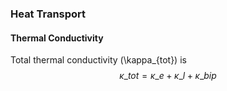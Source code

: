 ### Heat Transport

#### Thermal Conductivity
Total thermal conductivity (\kappa\_{tot}) is
$$\kappa\_{tot}=\kappa\_e+\kappa\_l+\kappa\_{bip}$$

